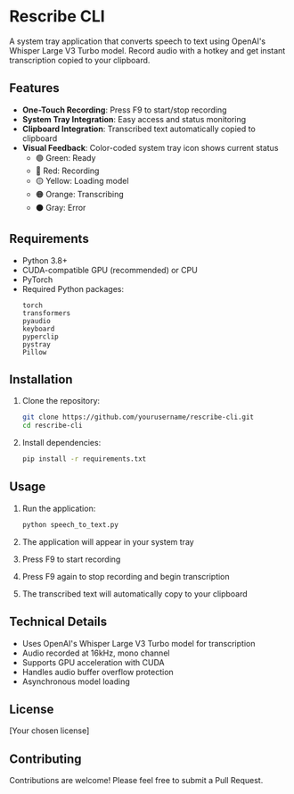 # Rescribe CLI

A system tray application that converts speech to text using OpenAI's Whisper Large V3 Turbo model. Record audio with a hotkey and get instant transcription copied to your clipboard.

## Features

- **One-Touch Recording**: Press F9 to start/stop recording
- **System Tray Integration**: Easy access and status monitoring
- **Clipboard Integration**: Transcribed text automatically copied to clipboard
- **Visual Feedback**: Color-coded system tray icon shows current status
  - 🟢 Green: Ready
  - 🔴 Red: Recording
  - 🟡 Yellow: Loading model
  - 🟠 Orange: Transcribing
  - ⚫ Gray: Error

## Requirements

- Python 3.8+
- CUDA-compatible GPU (recommended) or CPU
- PyTorch
- Required Python packages:
  ```
  torch
  transformers
  pyaudio
  keyboard
  pyperclip
  pystray
  Pillow
  ```

## Installation

1. Clone the repository:
   ```bash
   git clone https://github.com/yourusername/rescribe-cli.git
   cd rescribe-cli
   ```

2. Install dependencies:
   ```bash
   pip install -r requirements.txt
   ```

## Usage

1. Run the application:
   ```bash
   python speech_to_text.py
   ```

2. The application will appear in your system tray
3. Press F9 to start recording
4. Press F9 again to stop recording and begin transcription
5. The transcribed text will automatically copy to your clipboard

## Technical Details

- Uses OpenAI's Whisper Large V3 Turbo model for transcription
- Audio recorded at 16kHz, mono channel
- Supports GPU acceleration with CUDA
- Handles audio buffer overflow protection
- Asynchronous model loading

## License

[Your chosen license]

## Contributing

Contributions are welcome! Please feel free to submit a Pull Request.
